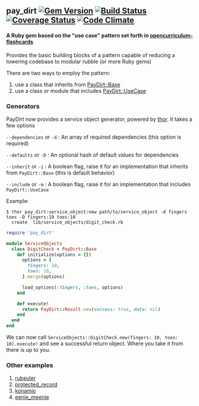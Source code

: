 ## pay_dirt [![Gem Version](https://badge.fury.io/rb/pay_dirt.png)](http://badge.fury.io/rb/pay_dirt) [![Build Status](https://travis-ci.org/rthbound/pay_dirt.png?branch=master)](https://travis-ci.org/rthbound/pay_dirt) [![Coverage Status](https://coveralls.io/repos/rthbound/pay_dirt/badge.png?branch=master)](https://coveralls.io/r/rthbound/pay_dirt?branch=master) [![Code Climate](https://codeclimate.com/github/rthbound/pay_dirt.png)](https://codeclimate.com/github/rthbound/pay_dirt)

#### A Ruby gem based on the "use case" pattern set forth in [opencurriculum-flashcards](https://github.com/isotope11/opencurriculum-flashcards)

Provides the basic building blocks of a pattern capable of reducing a towering codebase to modular rubble (or more Ruby gems)

There are two ways to employ the pattern:

1. use a class that inherits from [PayDirt::Base](https://github.com/rthbound/pay_dirt/blob/master/test/unit/pay_dirt/base_test.rb#L6-L24)
2. use a class or module that includes [PayDirt::UseCase](https://github.com/rthbound/pay_dirt/blob/master/test/unit/pay_dirt/use_case_test.rb#L6-L26)

### Generators

PayDirt now provides a service object generator, powered by [thor](https://github.com/erikhuda/thor). It takes a few options

`--dependencies` or `-d` : An array of required dependencies (this option is required)

`--defaults` or `-D` : An optional hash of default values for dependencies

`--inherit` or `-i` : A boolean flag, raise it for an implementation that inherits from `PayDirt::Base` (this is default behavior)

`--include` or `-m` : A boolean flag, raise it for an implementation that includes `PayDirt::UseCase`

Example:

```
$ thor pay_dirt:service_object:new path/to/service_object -d fingers toes -D fingers:10 toes:10
  create  lib/service_objects/digit_check.rb
```

```ruby
require 'pay_dirt'

module ServiceObjects
  class DigitCheck < PayDirt::Base
    def initialize(options = {})
      options = {
        fingers: 10,
        toes: 10,
      }.merge(options)

      load_options(:fingers, :toes, options)
    end

    def execute!
      return PayDirt::Result.new(success: true, data: nil)
    end
  end
end
```

We can now call `ServiceObjects::DigitCheck.new(fingers: 10, toes: 10).execute!`
and see a successful return object. Where you take it from there is up to you.

### Other examples
1. [rubeuler](https://github.com/rthbound/rubeuler)
2. [protected_record](https://github.com/rthbound/protected_record)
3. [konamio](https://github.com/rthbound/konamio)
4. [eenie_meenie](https://github.com/rthbound/eenie_meenie)
